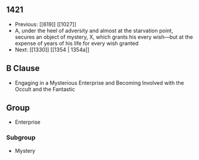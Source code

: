 ## 1421
- Previous: [[619]] [[1027]] 
- A, under the heel of adversity and almost at the starvation point, secures an object of mystery, X, which grants his every wish—but at the expense of years of his life for every wish granted
- Next: [[1330]] [[1354 | 1354a]] 

## B Clause
- Engaging in a Mysterious Enterprise and Becoming Involved with the Occult and the Fantastic

## Group
- Enterprise

### Subgroup
- Mystery

